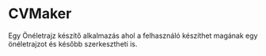 # CVMaker
Egy Önéletrajz készítő alkalmazás ahol a felhasználó készíthet magának egy önéletrajzot és később szerkesztheti is.
